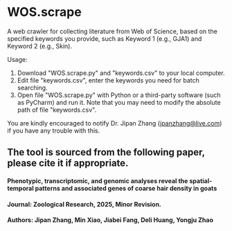 # WOS.scrape
A web crawler for collecting literature from Web of Science, based on the specified keywords you provide, such as Keyword 1 (e.g., GJA1) and Keyword 2 (e.g., Skin).

Usage:
1. Download "WOS.scrape.py" and "keywords.csv" to your local computer.
2. Edit file "keywords.csv", enter the keywords you need for batch searching.
3. Open file "WOS.scrape.py" with Python or a third-party software (such as PyCharm) and run it. Note that you may need to modify the absolute path of file "keywords.csv".

You are kindly encouraged to notify Dr. Jipan Zhang (jpanzhang@live.com) if you have any trouble with this.

## The tool is sourced from the following paper, please cite it if appropriate.
 #### Phenotypic, transcriptomic, and genomic analyses reveal the spatial-temporal patterns and associated genes of coarse hair density in goats
 #### Journal: Zoological Research, 2025, Minor Revision.
 #### Authors: Jipan Zhang, Min Xiao, Jiabei Fang, Deli Huang, Yongju Zhao
